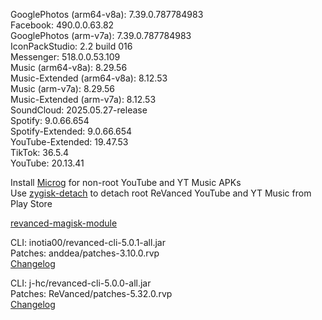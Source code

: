 GooglePhotos (arm64-v8a): 7.39.0.787784983  
Facebook: 490.0.0.63.82  
GooglePhotos (arm-v7a): 7.39.0.787784983  
IconPackStudio: 2.2 build 016  
Messenger: 518.0.0.53.109  
Music (arm64-v8a): 8.29.56  
Music-Extended (arm64-v8a): 8.12.53  
Music (arm-v7a): 8.29.56  
Music-Extended (arm-v7a): 8.12.53  
SoundCloud: 2025.05.27-release  
Spotify: 9.0.66.654  
Spotify-Extended: 9.0.66.654  
YouTube-Extended: 19.47.53  
TikTok: 36.5.4  
YouTube: 20.13.41  

Install [Microg](https://github.com/ReVanced/GmsCore/releases) for non-root YouTube and YT Music APKs  
Use [zygisk-detach](https://github.com/j-hc/zygisk-detach) to detach root ReVanced YouTube and YT Music from Play Store  

[revanced-magisk-module](https://github.com/j-hc/revanced-magisk-module)
  
CLI: inotia00/revanced-cli-5.0.1-all.jar  
Patches: anddea/patches-3.10.0.rvp  
[Changelog](https://github.com/anddea/revanced-patches/releases/tag/v3.10.0)

CLI: j-hc/revanced-cli-5.0.0-all.jar  
Patches: ReVanced/patches-5.32.0.rvp  
[Changelog](https://github.com/ReVanced/revanced-patches/releases/tag/v5.32.0)  
